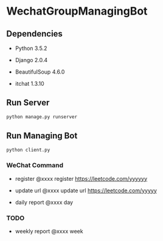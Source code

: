 # WechatGroupManagingBot

## Dependencies

* Python 3.5.2

* Django 2.0.4

* BeautifulSoup 4.6.0

* itchat 1.3.10

## Run Server

```python
python manage.py runserver
```

## Run Managing Bot

```python
python client.py
```

### WeChat Command

* register
  @xxxx register https://leetcode.com/yyyyyy

* update url
  @xxxx update url https://leetcode.com/yyyyy

* daily report
  @xxxx day

### TODO

* weekly report
  @xxxx week
